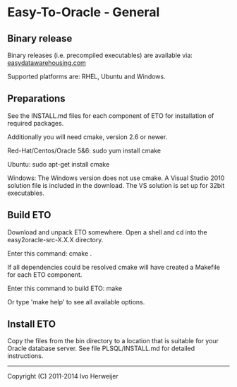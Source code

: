 Easy-To-Oracle - General========================Binary release--------------Binary releases (i.e. precompiled executables) are available via: [easydatawarehousing.com](http://www.easydatawarehousing.com/easy-to-oracle-download/)Supported platforms are: RHEL, Ubuntu and Windows.Preparations------------See the INSTALL.md files for each component of ETO for installation of requiredpackages.Additionally you will need cmake, version 2.6 or newer.Red-Hat/Centos/Oracle 5&6:	sudo yum install cmakeUbuntu:	sudo apt-get install cmakeWindows:The Windows version does not use cmake. A Visual Studio 2010 solution file is included inthe download. The VS solution is set up for 32bit executables.Build ETO---------Download and unpack ETO somewhere. Open a shell and cd into the easy2oracle-src-X.X.X directory.Enter this command:	cmake .If all dependencies could be resolved cmake will have created a Makefile for each ETOcomponent.	Enter this command to build ETO:	makeOr type 'make help' to see all available options.Install ETO-----------Copy the files from the bin directory to a location that is suitable for your Oracle database server.See file PLSQL/INSTALL.md for detailed instructions.-------------------------------------Copyright (C) 2011-2014 Ivo Herweijer